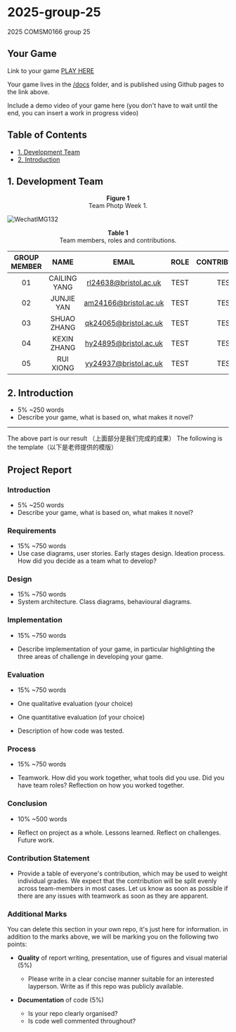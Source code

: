 # 2025-group-25
2025 COMSM0166 group 25

## Your Game

Link to your game [PLAY HERE](https://peteinfo.github.io/COMSM0166-project-template/)

Your game lives in the [/docs](/docs) folder, and is published using Github pages to the link above.

Include a demo video of your game here (you don't have to wait until the end, you can insert a work in progress video)

## Table of Contents

- [1. Development Team](#1-development-team)
- [2. Introduction](#2-introduction)


## 1. Development Team

<p align="center">
  <strong>Figure 1</strong><br>
  Team Photp Week 1.
</p>

![WechatIMG132](https://github.com/user-attachments/assets/d879bcba-7786-4663-b4f9-a772e5265e90)

<p align="center">
  <strong>Table 1</strong><br>
  Team members, roles and contributions.
</p>

| GROUP MEMBER | NAME | EMAIL | ROLE | CONTRIBUTIONS |
| :----: | :----: | :----: | :----: | :----: |
| 01 | CAILING YANG   | rl24638@bristol.ac.uk | TEST | TEST |
| 02 | JUNJIE YAN   | am24166@bristol.ac.uk | TEST | TEST |
| 03 | SHUAO ZHANG   | qk24065@bristol.ac.uk | TEST | TEST |
| 04 | KEXIN ZHANG   | hy24895@bristol.ac.uk | TEST | TEST |
| 05 | RUI XIONG   | yy24937@bristol.ac.uk | TEST | TEST |

## 2. Introduction

- 5% ~250 words 
- Describe your game, what is based on, what makes it novel? 

----
The above part is our result （上面部分是我们完成的成果）
The following is the template（以下是老师提供的模版）

## Project Report



### Introduction

- 5% ~250 words 
- Describe your game, what is based on, what makes it novel? 

### Requirements 

- 15% ~750 words
- Use case diagrams, user stories. Early stages design. Ideation process. How did you decide as a team what to develop? 

### Design

- 15% ~750 words 
- System architecture. Class diagrams, behavioural diagrams. 

### Implementation

- 15% ~750 words

- Describe implementation of your game, in particular highlighting the three areas of challenge in developing your game. 

### Evaluation

- 15% ~750 words

- One qualitative evaluation (your choice) 

- One quantitative evaluation (of your choice) 

- Description of how code was tested. 

### Process 

- 15% ~750 words

- Teamwork. How did you work together, what tools did you use. Did you have team roles? Reflection on how you worked together. 

### Conclusion

- 10% ~500 words

- Reflect on project as a whole. Lessons learned. Reflect on challenges. Future work. 

### Contribution Statement

- Provide a table of everyone's contribution, which may be used to weight individual grades. We expect that the contribution will be split evenly across team-members in most cases. Let us know as soon as possible if there are any issues with teamwork as soon as they are apparent. 

### Additional Marks

You can delete this section in your own repo, it's just here for information. in addition to the marks above, we will be marking you on the following two points:

- **Quality** of report writing, presentation, use of figures and visual material (5%) 
  - Please write in a clear concise manner suitable for an interested layperson. Write as if this repo was publicly available.

- **Documentation** of code (5%)

  - Is your repo clearly organised? 
  - Is code well commented throughout?
